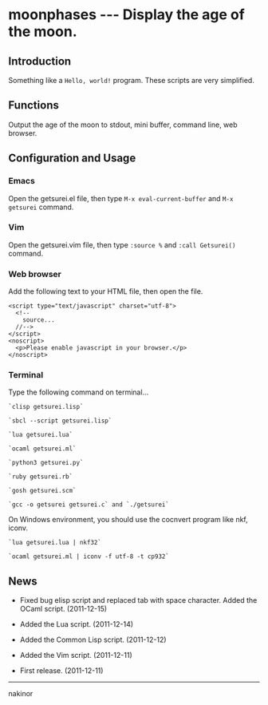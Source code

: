 # moonphases --- Display the age of the moon.


## Introduction
Something like a `Hello, world!` program. These scripts are very simplified.


## Functions
Output the age of the moon to stdout, mini buffer, command line, web browser.


## Configuration and Usage
### Emacs
Open the getsurei.el file, then type `M-x eval-current-buffer` and `M-x getsurei` command.

### Vim
Open the getsurei.vim file, then type `:source %` and `:call Getsurei()` command.

### Web browser
Add the following text to your HTML file, then open the file.

    <script type="text/javascript" charset="utf-8">
      <!--
        source...
      //-->
    </script>
    <noscript>
      <p>Please enable javascript in your browser.</p>
    </noscript>

### Terminal
Type the following command on terminal...

    `clisp getsurei.lisp`

    `sbcl --script getsurei.lisp`

    `lua getsurei.lua`

    `ocaml getsurei.ml`

    `python3 getsurei.py`

    `ruby getsurei.rb`

    `gosh getsurei.scm`

    `gcc -o getsurei getsurei.c` and `./getsurei`

On Windows environment, you should use the cocnvert program like nkf, iconv.

    `lua getsurei.lua | nkf32`

    `ocaml getsurei.ml | iconv -f utf-8 -t cp932`


## News
- Fixed bug elisp script and replaced tab with space character. Added the OCaml script. (2011-12-15)

- Added the Lua script. (2011-12-14)

- Added the Common Lisp script. (2011-12-12)

- Added the Vim script. (2011-12-11)

- First release. (2011-12-11)


---------
nakinor
